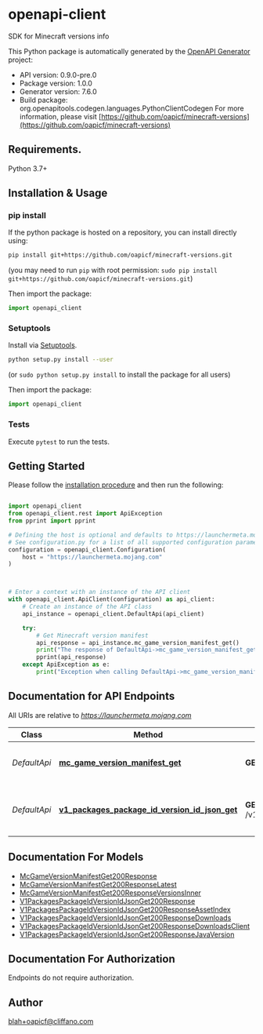 # openapi-client
SDK for Minecraft versions info

This Python package is automatically generated by the [OpenAPI Generator](https://openapi-generator.tech) project:

- API version: 0.9.0-pre.0
- Package version: 1.0.0
- Generator version: 7.6.0
- Build package: org.openapitools.codegen.languages.PythonClientCodegen
For more information, please visit [https://github.com/oapicf/minecraft-versions](https://github.com/oapicf/minecraft-versions)

## Requirements.

Python 3.7+

## Installation & Usage
### pip install

If the python package is hosted on a repository, you can install directly using:

```sh
pip install git+https://github.com/oapicf/minecraft-versions.git
```
(you may need to run `pip` with root permission: `sudo pip install git+https://github.com/oapicf/minecraft-versions.git`)

Then import the package:
```python
import openapi_client
```

### Setuptools

Install via [Setuptools](http://pypi.python.org/pypi/setuptools).

```sh
python setup.py install --user
```
(or `sudo python setup.py install` to install the package for all users)

Then import the package:
```python
import openapi_client
```

### Tests

Execute `pytest` to run the tests.

## Getting Started

Please follow the [installation procedure](#installation--usage) and then run the following:

```python

import openapi_client
from openapi_client.rest import ApiException
from pprint import pprint

# Defining the host is optional and defaults to https://launchermeta.mojang.com
# See configuration.py for a list of all supported configuration parameters.
configuration = openapi_client.Configuration(
    host = "https://launchermeta.mojang.com"
)



# Enter a context with an instance of the API client
with openapi_client.ApiClient(configuration) as api_client:
    # Create an instance of the API class
    api_instance = openapi_client.DefaultApi(api_client)

    try:
        # Get Minecraft version manifest
        api_response = api_instance.mc_game_version_manifest_get()
        print("The response of DefaultApi->mc_game_version_manifest_get:\n")
        pprint(api_response)
    except ApiException as e:
        print("Exception when calling DefaultApi->mc_game_version_manifest_get: %s\n" % e)

```

## Documentation for API Endpoints

All URIs are relative to *https://launchermeta.mojang.com*

Class | Method | HTTP request | Description
------------ | ------------- | ------------- | -------------
*DefaultApi* | [**mc_game_version_manifest_get**](docs/DefaultApi.md#mc_game_version_manifest_get) | **GET** /mc/game/version_manifest | Get Minecraft version manifest
*DefaultApi* | [**v1_packages_package_id_version_id_json_get**](docs/DefaultApi.md#v1_packages_package_id_version_id_json_get) | **GET** /v1/packages/{packageId}/{versionId}.json | Get Minecraft version package details


## Documentation For Models

 - [McGameVersionManifestGet200Response](docs/McGameVersionManifestGet200Response.md)
 - [McGameVersionManifestGet200ResponseLatest](docs/McGameVersionManifestGet200ResponseLatest.md)
 - [McGameVersionManifestGet200ResponseVersionsInner](docs/McGameVersionManifestGet200ResponseVersionsInner.md)
 - [V1PackagesPackageIdVersionIdJsonGet200Response](docs/V1PackagesPackageIdVersionIdJsonGet200Response.md)
 - [V1PackagesPackageIdVersionIdJsonGet200ResponseAssetIndex](docs/V1PackagesPackageIdVersionIdJsonGet200ResponseAssetIndex.md)
 - [V1PackagesPackageIdVersionIdJsonGet200ResponseDownloads](docs/V1PackagesPackageIdVersionIdJsonGet200ResponseDownloads.md)
 - [V1PackagesPackageIdVersionIdJsonGet200ResponseDownloadsClient](docs/V1PackagesPackageIdVersionIdJsonGet200ResponseDownloadsClient.md)
 - [V1PackagesPackageIdVersionIdJsonGet200ResponseJavaVersion](docs/V1PackagesPackageIdVersionIdJsonGet200ResponseJavaVersion.md)


<a id="documentation-for-authorization"></a>
## Documentation For Authorization

Endpoints do not require authorization.


## Author

blah+oapicf@cliffano.com


